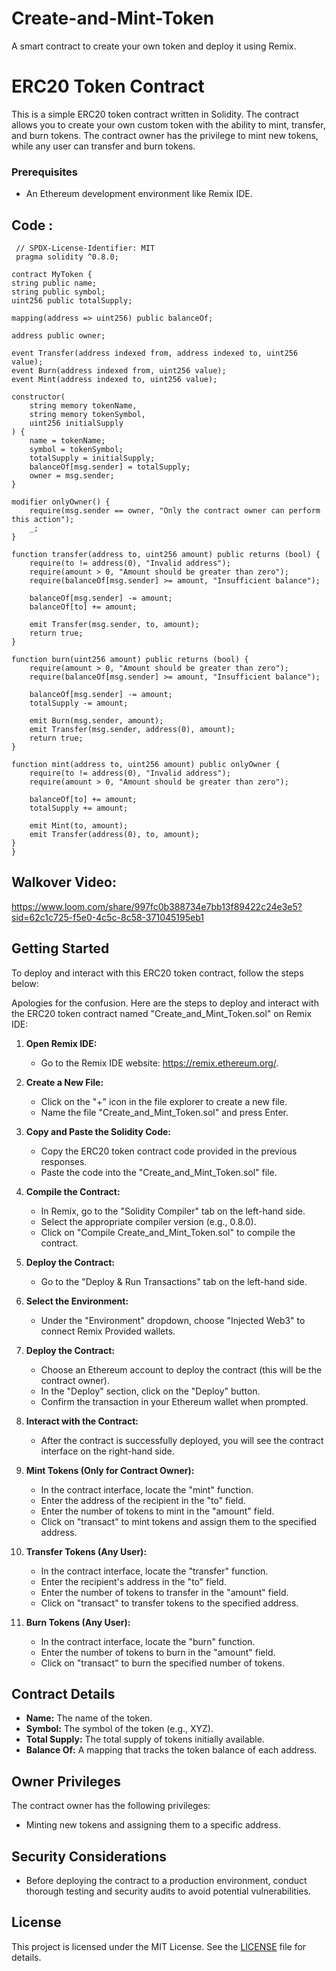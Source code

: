 # Create-and-Mint-Token
A smart contract to create your own token and deploy it using Remix.
# ERC20 Token Contract

This is a simple ERC20 token contract written in Solidity. The contract allows you to create your own custom token with the ability to mint, transfer, and burn tokens. The contract owner has the privilege to mint new tokens, while any user can transfer and burn tokens.

### Prerequisites

- An Ethereum development environment like Remix IDE.

## Code : 
     // SPDX-License-Identifier: MIT
     pragma solidity ^0.8.0;

    contract MyToken {
    string public name;
    string public symbol;
    uint256 public totalSupply;

    mapping(address => uint256) public balanceOf;

    address public owner;

    event Transfer(address indexed from, address indexed to, uint256 value);
    event Burn(address indexed from, uint256 value);
    event Mint(address indexed to, uint256 value);

    constructor(
        string memory tokenName,
        string memory tokenSymbol,
        uint256 initialSupply
    ) {
        name = tokenName;
        symbol = tokenSymbol;
        totalSupply = initialSupply;
        balanceOf[msg.sender] = totalSupply;
        owner = msg.sender;
    }

    modifier onlyOwner() {
        require(msg.sender == owner, "Only the contract owner can perform this action");
        _;
    }

    function transfer(address to, uint256 amount) public returns (bool) {
        require(to != address(0), "Invalid address");
        require(amount > 0, "Amount should be greater than zero");
        require(balanceOf[msg.sender] >= amount, "Insufficient balance");

        balanceOf[msg.sender] -= amount;
        balanceOf[to] += amount;

        emit Transfer(msg.sender, to, amount);
        return true;
    }

    function burn(uint256 amount) public returns (bool) {
        require(amount > 0, "Amount should be greater than zero");
        require(balanceOf[msg.sender] >= amount, "Insufficient balance");

        balanceOf[msg.sender] -= amount;
        totalSupply -= amount;

        emit Burn(msg.sender, amount);
        emit Transfer(msg.sender, address(0), amount);
        return true;
    }

    function mint(address to, uint256 amount) public onlyOwner {
        require(to != address(0), "Invalid address");
        require(amount > 0, "Amount should be greater than zero");

        balanceOf[to] += amount;
        totalSupply += amount;

        emit Mint(to, amount);
        emit Transfer(address(0), to, amount);
    }
    }

## Walkover Video: 
https://www.loom.com/share/997fc0b388734e7bb13f89422c24e3e5?sid=62c1c725-f5e0-4c5c-8c58-371045195eb1

## Getting Started

To deploy and interact with this ERC20 token contract, follow the steps below:


Apologies for the confusion. Here are the steps to deploy and interact with the ERC20 token contract named "Create_and_Mint_Token.sol" on Remix IDE:

1. **Open Remix IDE:**
   - Go to the Remix IDE website: https://remix.ethereum.org/.

2. **Create a New File:**
   - Click on the "+" icon in the file explorer to create a new file.
   - Name the file "Create_and_Mint_Token.sol" and press Enter.

3. **Copy and Paste the Solidity Code:**
   - Copy the ERC20 token contract code provided in the previous responses.
   - Paste the code into the "Create_and_Mint_Token.sol" file.

4. **Compile the Contract:**
   - In Remix, go to the "Solidity Compiler" tab on the left-hand side.
   - Select the appropriate compiler version (e.g., 0.8.0).
   - Click on "Compile Create_and_Mint_Token.sol" to compile the contract.

5. **Deploy the Contract:**
   - Go to the "Deploy & Run Transactions" tab on the left-hand side.

6. **Select the Environment:**
   - Under the "Environment" dropdown, choose "Injected Web3" to connect Remix Provided wallets.

7. **Deploy the Contract:**
   - Choose an Ethereum account to deploy the contract (this will be the contract owner).
   - In the "Deploy" section, click on the "Deploy" button.
   - Confirm the transaction in your Ethereum wallet when prompted.

8. **Interact with the Contract:**
   - After the contract is successfully deployed, you will see the contract interface on the right-hand side.

9. **Mint Tokens (Only for Contract Owner):**
   - In the contract interface, locate the "mint" function.
   - Enter the address of the recipient in the "to" field.
   - Enter the number of tokens to mint in the "amount" field.
   - Click on "transact" to mint tokens and assign them to the specified address.

10. **Transfer Tokens (Any User):**
    - In the contract interface, locate the "transfer" function.
    - Enter the recipient's address in the "to" field.
    - Enter the number of tokens to transfer in the "amount" field.
    - Click on "transact" to transfer tokens to the specified address.

11. **Burn Tokens (Any User):**
    - In the contract interface, locate the "burn" function.
    - Enter the number of tokens to burn in the "amount" field.
    - Click on "transact" to burn the specified number of tokens.

## Contract Details

- **Name:** The name of the token.
- **Symbol:** The symbol of the token (e.g., XYZ).
- **Total Supply:** The total supply of tokens initially available.
- **Balance Of:** A mapping that tracks the token balance of each address.

## Owner Privileges

The contract owner has the following privileges:

- Minting new tokens and assigning them to a specific address.

## Security Considerations

- Before deploying the contract to a production environment, conduct thorough testing and security audits to avoid potential vulnerabilities.

## License

This project is licensed under the MIT License. See the [LICENSE](LICENSE) file for details.
